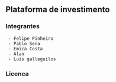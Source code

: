 

## Plataforma de investimento

### Integrantes
```
 - Felipe Pinheiro
 - Pablo Sena
 - Emica Costa
 - Alan 
 - Luis galleguilos
```

### Licenca 